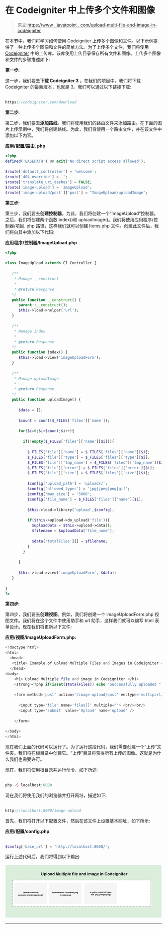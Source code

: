 # 在 Codeigniter 中上传多个文件和图像

> 原文:[https://www . javatpoint . com/upload-multi-file-and-image-in-codeigniter](https://www.javatpoint.com/upload-multiple-file-and-image-in-codeigniter)

在本节中，我们将学习如何使用 Codeigniter 上传多个图像和文件。以下示例提供了一种上传多个图像和文件的简单方法。为了上传多个文件，我们将使用 [Codeigniter](https://www.javatpoint.com/codeigniter-tutorial) 中的上传库。该库使用上传目录保存所有文件和图像。上传多个图像和文件的步骤描述如下:

**第一步:**

这一步，我们要去**下载 Codeigniter 3** 。在我们的项目中，我们将下载 Codeigniter 的最新版本，也就是 3。我们可以通过以下链接下载:

```php

https://codeigniter.com/download  

```

**第二步:**

第二步，我们要去**添加路线**。我们将使用我们的路由文件来添加路由。在下面的图片上传示例中，我们将创建路线。为此，我们将使用一个路由文件，并在该文件中添加以下内容。

**应用/配置/路由. php**

```php
<?php
defined('BASEPATH') OR exit('No direct script access allowed');

$route['default_controller'] = 'welcome';
$route['404_override'] = '';
$route['translate_uri_dashes'] = FALSE;
$route['image-upload'] = 'ImageUpload';
$route['image-upload/post']['post'] = "ImageUpload/uploadImage";

```

**第三步:**

第三步，我们要去**创建控制器**。为此，我们将创建一个“ImageUpload”控制器。之后，我们将创建两个函数 index()和 uploadImage()。我们将使用应用程序/控制器/项目. php 路径，这样我们就可以创建 Items.php 文件。创建此文件后，我们将向其中添加以下代码:

**应用程序/控制器/ImageUpload.php**

```php
<?php

class ImageUpload extends CI_Controller {

   /**
    * Manage __construct
    *
    * @return Response
   */
   public function __construct() { 
      parent::__construct(); 
      $this->load->helper('url'); 
   }

   /**
    * Manage index
    *
    * @return Response
   */
   public function index() { 
      $this->load->view('imageUploadForm'); 
   } 

   /**
    * Manage uploadImage
    *
    * @return Response
   */
   public function uploadImage() { 

      $data = [];

      $count = count($_FILES['files']['name']);

      for($i=0;$i<$count;$i++){

        if(!empty($_FILES['files']['name'][$i])){

          $_FILES['file']['name'] = $_FILES['files']['name'][$i];
          $_FILES['file']['type'] = $_FILES['files']['type'][$i];
          $_FILES['file']['tmp_name'] = $_FILES['files']['tmp_name'][$i];
          $_FILES['file']['error'] = $_FILES['files']['error'][$i];
          $_FILES['file']['size'] = $_FILES['files']['size'][$i];

          $config['upload_path'] = 'uploads/'; 
          $config['allowed_types'] = 'jpg|jpeg|png|gif';
          $config['max_size'] = '5000';
          $config['file_name'] = $_FILES['files']['name'][$i];

          $this->load->library('upload',$config); 

          if($this->upload->do_upload('file')){
            $uploadData = $this->upload->data();
            $filename = $uploadData['file_name'];

            $data['totalFiles'][] = $filename;
          }
        }

      }

      $this->load->view('imageUploadForm', $data); 
   }

} 
?>

```

**第四步:**

第四步，我们要去**创建视图**。例如，我们将创建一个 imageUploadForm.php 视图文件。我们将在这个文件中使用助手和 url 助手，这样我们就可以编写 html 表单设计。现在我们将更新以下文件:

**应用/视图/imageUploadForm.php:**

```php
<!doctype html>
<html>
  <head>
   <title> Example of Upload Multiple Files and Images in Codeigniter </title>
  </head>
<body>
    <h1> Upload Multiple file and image in Codeigniter </h1>  
    <strong><?php if(isset($totalFiles)) echo "Successfully uploaded ".count($totalFiles)." files"; ?></strong>

    <form method='post' action='/image-upload/post' enctype='multipart/form-data'>

      <input type='file' name='files[]' multiple=""> <br/><br/>
      <input type='submit' value='Upload' name='upload' />

    </form>

</body>
</html>

```

现在我们上面的代码可以运行了。为了运行这段代码，我们需要创建一个“上传”文件夹。我们将在根目录中创建它。“上传”目录将获得所有上传的图像。这就是为什么我们也需要许可。

现在，我们将使用根目录并运行命令，如下所述:

```php

php -S localhost:8000

```

现在我们将使用我们的浏览器并打开网址，描述如下:

```php

http://localhost:8000/image-upload

```

首先，我们将打开以下配置文件，然后在该文件上设置基本网址，如下所示:

**应用/配置/config.php**

```php

$config['base_url'] = 'http://localhost:8000/';

```

运行上述代码后，我们将得到以下输出:

![Upload Multiple File and Image in Codeigniter](img/875e97580bde039d042e799d62977f1b.png)

* * *